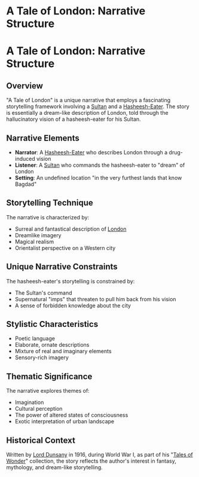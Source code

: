 # A Tale of London: Narrative Structure

# A Tale of London: Narrative Structure

## Overview
"A Tale of London" is a unique narrative that employs a fascinating storytelling framework involving a [Sultan](./sultan.md) and a [Hasheesh-Eater](./hasheesh-eater.md). The story is essentially a dream-like description of London, told through the hallucinatory vision of a hasheesh-eater for his Sultan.

## Narrative Elements
- **Narrator**: A [Hasheesh-Eater](./hasheesh-eater.md) who describes London through a drug-induced vision
- **Listener**: A [Sultan](./sultan.md) who commands the hasheesh-eater to "dream" of London
- **Setting**: An undefined location "in the very furthest lands that know Bagdad"

## Storytelling Technique
The narrative is characterized by:
- Surreal and fantastical description of [London](./london.md)
- Dreamlike imagery
- Magical realism
- Orientalist perspective on a Western city

## Unique Narrative Constraints
The hasheesh-eater's storytelling is constrained by:
- The Sultan's command
- Supernatural "imps" that threaten to pull him back from his vision
- A sense of forbidden knowledge about the city

## Stylistic Characteristics
- Poetic language
- Elaborate, ornate descriptions
- Mixture of real and imaginary elements
- Sensory-rich imagery

## Thematic Significance
The narrative explores themes of:
- Imagination
- Cultural perception
- The power of altered states of consciousness
- Exotic interpretation of urban landscape

## Historical Context
Written by [Lord Dunsany](./lord-dunsany.md) in 1916, during World War I, as part of his "[Tales of Wonder](./tales-of-wonder.md)" collection, the story reflects the author's interest in fantasy, mythology, and dream-like storytelling.